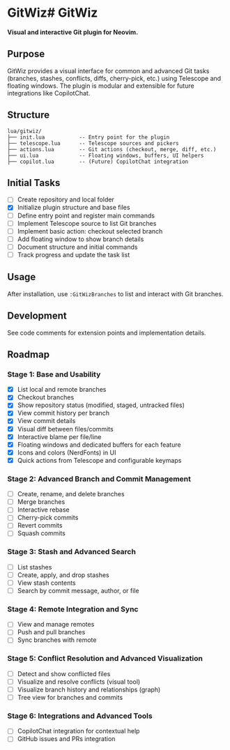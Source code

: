 # GitWiz# GitWiz

**Visual and interactive Git plugin for Neovim.**

## Purpose

GitWiz provides a visual interface for common and advanced Git tasks (branches, stashes, conflicts, diffs, cherry-pick, etc.) using Telescope and floating windows. The plugin is modular and extensible for future integrations like CopilotChat.

## Structure

```
lua/gitwiz/
├── init.lua           -- Entry point for the plugin
├── telescope.lua      -- Telescope sources and pickers
├── actions.lua        -- Git actions (checkout, merge, diff, etc.)
├── ui.lua             -- Floating windows, buffers, UI helpers
├── copilot.lua        -- (Future) CopilotChat integration
```

## Initial Tasks

- [ ] Create repository and local folder
- [x] Initialize plugin structure and base files
- [ ] Define entry point and register main commands
- [ ] Implement Telescope source to list Git branches
- [ ] Implement basic action: checkout selected branch
- [ ] Add floating window to show branch details
- [ ] Document structure and initial commands
- [ ] Track progress and update the task list

## Usage

After installation, use `:GitWizBranches` to list and interact with Git branches.

## Development

See code comments for extension points and implementation details.

## Roadmap

### Stage 1: Base and Usability
- [x] List local and remote branches
- [x] Checkout branches
- [x] Show repository status (modified, staged, untracked files)
- [x] View commit history per branch
- [x] View commit details
- [x] Visual diff between files/commits
- [x] Interactive blame per file/line
- [x] Floating windows and dedicated buffers for each feature
- [x] Icons and colors (NerdFonts) in UI
- [x] Quick actions from Telescope and configurable keymaps

### Stage 2: Advanced Branch and Commit Management
- [ ] Create, rename, and delete branches
- [ ] Merge branches
- [ ] Interactive rebase
- [ ] Cherry-pick commits
- [ ] Revert commits
- [ ] Squash commits

### Stage 3: Stash and Advanced Search
- [ ] List stashes
- [ ] Create, apply, and drop stashes
- [ ] View stash contents
- [ ] Search by commit message, author, or file

### Stage 4: Remote Integration and Sync
- [ ] View and manage remotes
- [ ] Push and pull branches
- [ ] Sync branches with remote

### Stage 5: Conflict Resolution and Advanced Visualization
- [ ] Detect and show conflicted files
- [ ] Visualize and resolve conflicts (visual tool)
- [ ] Visualize branch history and relationships (graph)
- [ ] Tree view for branches and commits

### Stage 6: Integrations and Advanced Tools
- [ ] CopilotChat integration for contextual help
- [ ] GitHub issues and PRs integration
